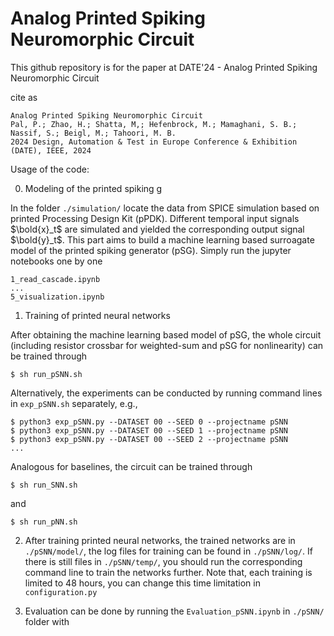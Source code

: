 # Analog Printed Spiking Neuromorphic Circuit

This github repository is for the paper at DATE'24 - Analog Printed Spiking Neuromorphic Circuit

cite as
```
Analog Printed Spiking Neuromorphic Circuit
Pal, P.; Zhao, H.; Shatta, M,; Hefenbrock, M.; Mamaghani, S. B.; Nassif, S.; Beigl, M.; Tahoori, M. B.
2024 Design, Automation & Test in Europe Conference & Exhibition (DATE), IEEE, 2024

```


Usage of the code:

0. Modeling of the printed spiking g

In the folder `./simulation/` locate the data from SPICE simulation based on printed Processing Design Kit (pPDK). Different temporal input signals $\bold{x}_t$ are simulated and yielded the corresponding output signal $\bold{y}_t$. This part aims to build a machine learning based surroagate model of the printed spiking generator (pSG). Simply run the jupyter notebooks one by one 


~~~
1_read_cascade.ipynb
...
5_visualization.ipynb
~~~


1. Training of printed neural networks

After obtaining the machine learning based model of pSG, the whole circuit (including resistor crossbar for weighted-sum and pSG for nonlinearity) can be trained through

~~~
$ sh run_pSNN.sh
~~~

Alternatively, the experiments can be conducted by running command lines in `exp_pSNN.sh` separately, e.g.,

~~~
$ python3 exp_pSNN.py --DATASET 00 --SEED 0 --projectname pSNN
$ python3 exp_pSNN.py --DATASET 00 --SEED 1 --projectname pSNN
$ python3 exp_pSNN.py --DATASET 00 --SEED 2 --projectname pSNN
...
~~~

Analogous for baselines, the circuit can be trained through

~~~
$ sh run_SNN.sh
~~~

and 

~~~
$ sh run_pNN.sh
~~~


2. After training printed neural networks, the trained networks are in `./pSNN/model/`, the log files for training can be found in `./pSNN/log/`. If there is still files in `./pSNN/temp/`, you should run the corresponding command line to train the networks further. Note that, each training is limited to 48 hours, you can change this time limitation in `configuration.py`



3. Evaluation can be done by running the `Evaluation_pSNN.ipynb` in `./pSNN/` folder with
